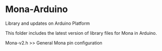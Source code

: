 # Mona-Arduino
Library and updates on Arduino Platform

This folder includes the latest version of library files for Mona in Arduino. 

Mona-v2.h  >>  General Mona pin configuration

